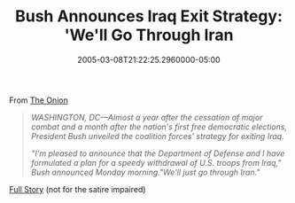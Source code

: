 ﻿---
title: "Bush Announces Iraq Exit Strategy: 'We'll Go Through Iran"
date: "2005-03-08T21:22:25.2960000-05:00"
description: WASHINGTON, DC—Almost a year after the cessation of major combat
featuredImage: /img/default-post-image.jpg
---

From [The Onion](http://www.theonion.com/)

> *WASHINGTON, DC—Almost a year after the cessation of major combat and a month after the nation's first free democratic elections, President Bush unveiled the coalition forces' strategy for exiting Iraq.*
>
> *"I'm pleased to announce that the Department of Defense and I have formulated a plan for a speedy withdrawal of U.S. troops from Iraq," Bush announced Monday morning."We'll just go through Iran."*

[Full Story](http://www.theonion.com/news/index.php?issue=4110) (not for the satire impaired)

